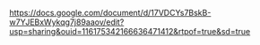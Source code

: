 https://docs.google.com/document/d/17VDCYs7BskB-w7YJEBxWykqg7j89aaov/edit?usp=sharing&ouid=116175342166636471412&rtpof=true&sd=true
